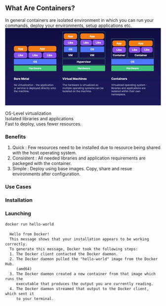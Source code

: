 
## **What Are Containers?**

In general containers are isolated environment in which you can run your commands, deploy your environments, setup applications etc.
![Bare Metal/ Virtual Machine/ Containers](images/1.JPG)

OS-Level virtualization  
Isolated libraries and applications  
Fast to deploy, uses fewer resources. 

### **Benefits**
1. Quick : Few resources need to be installed due to resource being shared with the host operating system.
2. Consistent : All needed libraries and application requirements are packeged with the container.
3. Simple : Deploy using base images. Copy, share and resue environments after configuration.

### **Use Cases**


### **Installation**


### **Launching**

    docker run hello-world

      Hello from Docker!
      This message shows that your installation appears to be working correctly.
      To generate this message, Docker took the following steps:
      1. The Docker client contacted the Docker daemon.
      2. The Docker daemon pulled the "hello-world" image from the Docker Hub.
         (amd64)
      3. The Docker daemon created a new container from that image which runs the
         executable that produces the output you are currently reading.
      4. The Docker daemon streamed that output to the Docker client, which sent it
         to your terminal.
